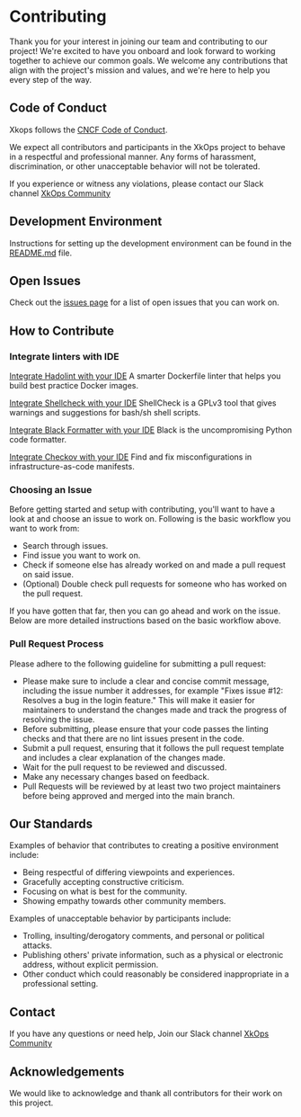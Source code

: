 # Contributing

Thank you for your interest in joining our team and contributing to our project! We're excited to have you onboard and look forward to working together to achieve our common goals. We welcome any contributions that align with the project's mission and values, and we're here to help you every step of the way.

## Code of Conduct

Xkops follows the [CNCF Code of Conduct](https://github.com/cncf/foundation/blob/master/code-of-conduct.md).

We expect all contributors and participants in the XkOps project to behave in a respectful and professional manner. Any forms of harassment, discrimination, or other unacceptable behavior will not be tolerated.

If you experience or witness any violations, please contact our Slack channel [XkOps Community](https://join.slack.com/t/xkopscommunity/shared_invite/zt-1u8xzjvvq-B52TJ2XE861v3KDvpA9UVg)

## Development Environment

Instructions for setting up the development environment can be found in the [README.md](https://github.com/XgridInc/xkops/blob/master/README.md) file.

## Open Issues

Check out the [issues page](https://github.com/XgridInc/xkops/issues) for a list of open issues that you can work on.

## How to Contribute

### Integrate linters with IDE

[Integrate Hadolint with your IDE](https://github.com/hadolint/hadolint) A smarter Dockerfile linter that helps you build best practice Docker images.

[Integrate Shellcheck with your IDE](https://github.com/koalaman/shellcheck) ShellCheck is a GPLv3 tool that gives warnings and suggestions for bash/sh shell scripts.

[Integrate Black Formatter with your IDE](https://github.com/psf/black) Black is the uncompromising Python code formatter.

[Integrate Checkov with your IDE](https://github.com/bridgecrewio/checkov) Find and fix misconfigurations in infrastructure-as-code manifests.

### Choosing an Issue

Before getting started and setup with contributing, you'll want to have a look at and choose an issue to work on. Following is the basic workflow you want to work from:

- Search through issues.
- Find issue you want to work on.
- Check if someone else has already worked on and made a pull request on said issue.
- (Optional) Double check pull requests for someone who has worked on the pull request.

If you have gotten that far, then you can go ahead and work on the issue. Below are more detailed instructions based on the basic workflow above.

### Pull Request Process

Please adhere to the following guideline for submitting a pull request:

- Please make sure to include a clear and concise commit message, including the issue number it addresses, for example "Fixes issue #12: Resolves a bug in the login feature." This will make it easier for maintainers to understand the changes made and track the progress of resolving the issue.
- Before submitting, please ensure that your code passes the linting checks and that there are no lint issues present in the code.
- Submit a pull request, ensuring that it follows the pull request template and includes a clear explanation of the changes made.
- Wait for the pull request to be reviewed and discussed.
- Make any necessary changes based on feedback.
- Pull Requests will be reviewed by at least two two project maintainers before being approved and merged into the main branch.

## Our Standards

Examples of behavior that contributes to creating a positive environment include:

- Being respectful of differing viewpoints and experiences.
- Gracefully accepting constructive criticism.
- Focusing on what is best for the community.
- Showing empathy towards other community members.

Examples of unacceptable behavior by participants include:

- Trolling, insulting/derogatory comments, and personal or political attacks.
- Publishing others' private information, such as a physical or electronic address, without explicit permission.
- Other conduct which could reasonably be considered inappropriate in a professional setting.

## Contact

If you have any questions or need help, Join our Slack channel [XkOps Community](https://join.slack.com/t/xkopscommunity/shared_invite/zt-1u8xzjvvq-B52TJ2XE861v3KDvpA9UVg)


## Acknowledgements

We would like to acknowledge and thank all contributors for their work on this project.

